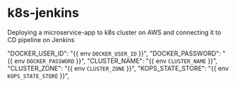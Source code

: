 # k8s-jenkins
Deploying a microservice-app to k8s cluster on AWS and connecting it to CD pipeline on Jenkins

"DOCKER_USER_ID": "{{ env `DOCKER_USER_ID` }}",
"DOCKER_PASSWORD": "{{ env `DOCKER_PASSWORD` }}",
"CLUSTER_NAME": "{{ env `CLUSTER_NAME` }}",
"CLUSTER_ZONE": "{{ env `CLUSTER_ZONE` }}",
"KOPS_STATE_STORE": "{{ env `KOPS_STATE_STORE` }}",
